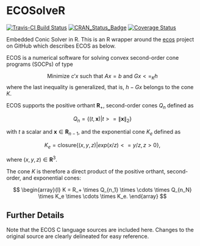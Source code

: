 
<!-- README.md is generated from README.Rmd. Please edit that file -->



# ECOSolveR

[![Travis-CI Build Status](https://travis-ci.org/bnaras/ECOSolveR.svg?branch=master)](https://travis-ci.org/bnaras/ECOSolveR)
[![CRAN_Status_Badge](https://www.r-pkg.org/badges/version/ECOSolveR)](https://cran.r-project.org/package=ECOSolveR)
[![Coverage Status](https://codecov.io/gh/bnaras/ECOSolveR/branch/master/graph/badge.svg)](https://codecov.io/gh/bnaras/ECOSolveR)

Embedded Conic Solver in R. This is an R wrapper around the
[ecos](https://github.com/embotech/ecos) project on GitHub which
describes ECOS as below.

ECOS is a numerical software for solving convex second-order cone programs (SOCPs) of type

$$
\mbox{Minimize } c'x \mbox{ such that } Ax = b \mbox{ and } Gx <=_K h
$$
where the last inequality is generalized, that is, $h-Gx$ belongs to
the cone $K$.

ECOS supports the positive orthant ${\mathbf R}_+$, second-order cones
$Q_n$ defined as

$$
Q_n = \bigl\{ (t,{\mathbf x}) | t >= \lVert{\mathbf x}\rVert_2 \bigr\}
$$

with $t$ a scalar and ${\mathbf x} \in {\mathbf R}_{n-1}$, and the exponential
cone $K_e$ defined as

$$
K_e = \mbox{closure} \bigl\{ (x,y,z) | exp(x/z) <= y/z, z>0 \bigr\},
$$

where  $(x,y,z) \in {\mathbf R}^3$.

The cone $K$ is therefore a direct product of the positive orthant, second-order, and exponential cones:

$$
\begin{array}{l}
K = R_+ \times Q_{n_1} \times \cdots \times Q_{n_N} \times K_e \times \cdots \times K_e.
\end{array}
$$

## Further Details

Note that the ECOS C language sources are included here. Changes to
the original source are clearly delineated for easy reference.



